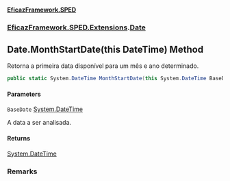 #### [EficazFramework.SPED](EficazFrameworkSPED.md 'EficazFramework SPED')
### [EficazFramework.SPED.Extensions](EficazFramework.SPED.Extensions.md 'EficazFramework.SPED.Extensions').[Date](EficazFramework.SPED.Extensions/Date.md 'EficazFramework.SPED.Extensions.Date')

## Date.MonthStartDate(this DateTime) Method

Retorna a primeira data disponível para um mês e ano determinado.

```csharp
public static System.DateTime MonthStartDate(this System.DateTime BaseDate);
```
#### Parameters

<a name='EficazFramework.SPED.Extensions.Date.MonthStartDate(thisSystem.DateTime).BaseDate'></a>

`BaseDate` [System.DateTime](https://docs.microsoft.com/en-us/dotnet/api/System.DateTime 'System.DateTime')

A data a ser analisada.

#### Returns
[System.DateTime](https://docs.microsoft.com/en-us/dotnet/api/System.DateTime 'System.DateTime')

### Remarks